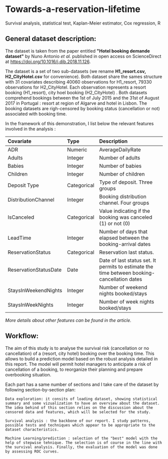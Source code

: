 # Towards-a-reservation-lifetime
Survival analysis, statistical test, Kaplan-Meier estimator, Cox regression, R

## General dataset description:
The dataset is taken from the paper entitled **"Hotel booking demande dataset"** by Nuno Antonio *et al.* published in open access on ScienceDirect at https://doi.org/10.1016/j.dib.2018.11.126. 

The dataset is a set of two sub-datasets (we rename **H1_resort.csv, H2_CityHotel.csv** for convenience). Both dataset share the sames structure with 31 covariates describing 40060 observations for H1_resort, 79330 observations for H2_CityHotel. Each observation represents a resort booking (H1_resort), city hoel booking (H2_CityHotel) . Both datasets comprehend bookings between the 1st of July 2015 and the 31st of August 2017 in Portugal : resort at region of Algarve and hotel in Lisbon. The booking datasets are righ-censored by booking status (cancellation or not) associated with booking time. 

In the framework of this demonstration, I list below the relevant features involved in the analysis : 

Covariate | Type | Description      | 
:------- |:---------------- | :---------- | 
ADR  | Numeric | AverageDailyRate 
Adults  | Integer        | Number of adults
Babies   | Integer | Number of babies
Children   | Integer | Number of children
Deposit Type   | Categorical | Type of deposit. Three groups
DistributionChannel   | Integer | Booking distribution channel. Four groups 
IsCanceled   | Categorical | Value indicating if the booking was canceled (1) or not (0)
LeadTime   | Integer | Number of days that elapsed between the booking-arrival dates
ReservationStatus   | Categorical | Reservation last status. 
ReservationStatusDate | Date | Date of last status set. It permits to estimate the time between booking-cancellation dates
StaysInWeekendNights | Integer | Number of weekend nights booked/stays 
StaysInWeekNights | Integer |  Number of week nights booked/stays 

*More details about other features can be found in the article.*


## Workflow: 
The aim of this study is to analyse the survival risk (cancellation or no cancellation) of a (resort, city hotel) booking over the booking time. This allows to build a prediction model based on the robust analysis detailed in this report. The model will permit hotel managers to anticipate a risk of cancellation of a booking, to reorganize their planning and prepare overbooking situation.

Each part has a same number of sections and I take care of the dataset by following section-by-section plan:

    Data exploration: it consits of loading dataset, showing statistical summary and some vizualization to have an overview about the dataset. The idea behind of this section relies on the discussion about the censored data and features, which will be selected for the study.

    Survival analysis : the backbone of our report. I study patterns, possible tests and techniques which appear to be appropriate to the dataset characteristics.

    Machine Learning/prediction : selection of the "best" model with the help of stepwise tehnique. The selection is of course in the line with the survival analysis. Finally, the evaluation of the model was done by assessing ROC curves.

